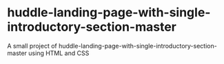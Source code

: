 # huddle-landing-page-with-single-introductory-section-master
A small project of huddle-landing-page-with-single-introductory-section-master using HTML and CSS
